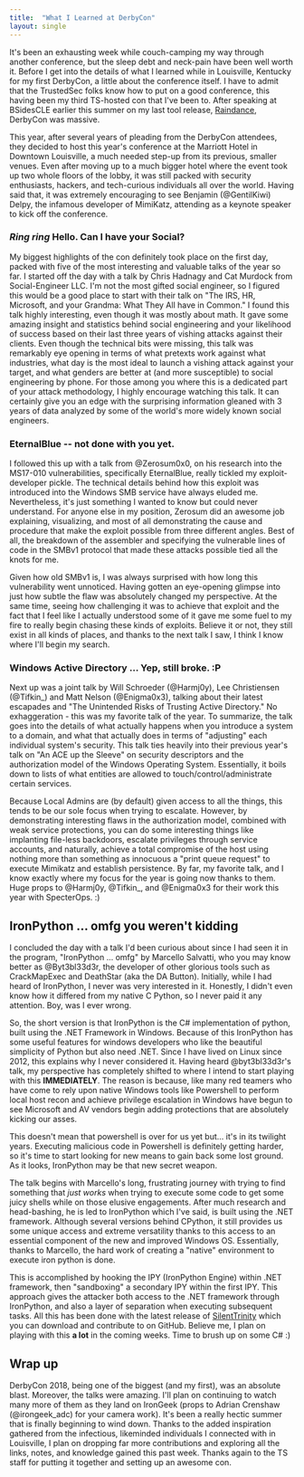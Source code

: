 ```yaml
---
title:  "What I Learned at DerbyCon"
layout: single
---
```


It's been an exhausting week while couch-camping my way through another conference, but the sleep debt and neck-pain have been well worth it. Before I get into the details of what I learned while in Louisville, Kentucky for my first DerbyCon, a little about the conference itself. I have to admit that the TrustedSec folks know how to put on a good conference, this having been my third TS-hosted con that I've been to. After speaking at BSidesCLE earlier this summer on my last tool release, [Raindance](https://github.com/true-demon/raindance), DerbyCon was massive.  

This year, after several years of pleading from the DerbyCon attendees, they decided to host this year's conference at the Marriott Hotel in Downtown Louisville, a much needed step-up from its previous, smaller venues. Even after moving up to a much bigger hotel where the event took up two whole floors of the lobby, it was still packed with security enthusiasts, hackers, and tech-curious individuals all over the world. Having said that, it was extremely encouraging to see Benjamin (@GentilKiwi) Delpy, the infamous developer of MimiKatz, attending as a keynote speaker to kick off the conference.  

### *Ring ring* Hello. Can I have your Social?

My biggest highlights of the con definitely took place on the first day, packed with five of the most interesting and valuable talks of the year so far. I started off the day with a talk by Chris Hadnagy and Cat Murdock from Social-Engineer LLC. I'm not the most gifted social engineer, so I figured this would be a good place to start with their talk on "The IRS, HR, Microsoft, and your Grandma: What They All have in Common." I found this talk highly interesting, even though it was mostly about math. It gave some amazing insight and statistics behind social engineering and your likelihood of success based on their last three years of vishing attacks against their clients. Even though the technical bits were missing, this talk was remarkably eye opening in terms of what pretexts work against what industries, what day is the most ideal to launch a vishing attack against your target, and what genders are better at (and more susceptible) to social engineering by phone. For those among you where this is a dedicated part of your attack methodology, I highly encourage watching this talk. It can certainly give you an edge with the surprising information gleaned with 3 years of data analyzed by some of the world's more widely known social engineers.  

### EternalBlue -- not done with you yet.

I followed this up with a talk from @Zerosum0x0, on his research into the MS17-010 vulnerabilities, specifically EternalBlue, really tickled my exploit-developer pickle. The technical details behind how this exploit was introduced into the Windows SMB service have always eluded me. Nevertheless, it's just something I wanted to know but could never understand. For anyone else in my position, Zerosum did an awesome job explaining, visualizing, and most of all demonstrating the cause and procedure that make the exploit possible from three different angles. Best of all, the breakdown of the assembler and specifying the vulnerable lines of code in the SMBv1 protocol that made these attacks possible tied all the knots for me.  

Given how old SMBv1 is, I was always surprised with how long this vulnerability went unnoticed. Having gotten an eye-opening glimpse into just how subtle the flaw was absolutely changed my perspective. At the same time, seeing how challenging it was to achieve that exploit and the fact that I feel like I actually understood some of it gave me some fuel to my fire to really begin chasing these kinds of exploits. Believe it or not, they still exist in all kinds of places, and thanks to the next talk I saw, I think I know where I'll begin my search.  

### Windows Active Directory ... Yep, still broke. :P

Next up was a joint talk by Will Schroeder (@Harmj0y), Lee Christiensen (@Tifkin_) and Matt Nelson (@Enigma0x3), talking about their latest escapades and "The Unintended Risks of Trusting Active Directory." No exhaggeration - this was my favorite talk of the year. To summarize, the talk goes into the details of what actually happens when you introduce a system to a domain, and what that actually does in terms of "adjusting" each individual system's security. This talk ties heavily into their previous year's talk on "An ACE up the Sleeve" on security descriptors and the authorization model of the Windows Operating System. Essentially, it boils down to lists of what entities are allowed to touch/control/administrate certain services.  

Because Local Admins are (by default) given access to all the things, this tends to be our sole focus when trying to escalate. However, by demonstrating interesting flaws in the authorization model, combined with weak service protections, you can do some interesting things like implanting file-less backdoors, escalate privileges through service accounts, and naturally, achieve a total compromise of the host using nothing more than something as innocuous a "print queue request" to execute Mimikatz and establish persistence. By far, my favorite talk, and I know exactly where my focus for the year is going now thanks to them. Huge props to @Harmj0y, @Tifkin_, and @Enigma0x3 for their work this year with SpecterOps. :)  

## IronPython ... omfg you weren't kidding

I concluded the day with a talk I'd been curious about since I had seen it in the program, "IronPython ... omfg" by Marcello Salvatti, who you may know better as @Byt3bl33d3r, the developer of other glorious
tools such as CrackMapExec and DeathStar (aka the DA Button). Initially, while I had heard of IronPython, I never was very interested in it. Honestly, I didn't even know how it differed from my native C Python, so I never paid it any attention. Boy, was I ever wrong.  

So, the short version is that IronPython is the C# implementation of python, built using the .NET Framework in Windows. Because of this IronPython has some useful features for windows developers who like the beautiful simplicity of Python but also need .NET. Since I have lived on Linux since 2012, this explains why I never considered it. Having heard @byt3bl33d3r's talk, my perspective has completely shifted to where I intend to start playing with this **IMMEDIATELY**. The reason is because, like many red teamers who have come to rely upon native Windows tools like Powershell to perform local host recon and achieve privilege escalation in Windows have begun to see Microsoft and AV vendors begin adding protections that are absolutely kicking our asses.  

This doesn't mean that powershell is over for us yet but... it's in its twilight years. Executing malicious code in Powershell is definitely getting harder, so it's time to start looking for new means to
gain back some lost ground. As it looks, IronPython may be that new secret weapon.

The talk begins with Marcello's long, frustrating journey with trying to find something that *just works* when trying to execute some code to get some juicy shells while on those elusive engagements. After
much research and head-bashing, he is led to IronPython which I've said, is built using the .NET framework. Although several versions behind CPython, it still provides us some unique access and extreme versatility thanks to this access to an essential component of the new and improved Windows OS. Essentially, thanks to Marcello, the hard work of creating a "native" environment to execute iron python is done.

This is accomplished by hooking the IPY (IronPython Engine) within .NET framework, then "sandboxing" a secondary IPY within the first IPY. This approach gives the attacker both access to the .NET framework through IronPython, and also a layer of separation when executing subsequent tasks. All this has been done with the latest release of [SilentTrinity](https://github.com/byt3bl33d3r/SilentTrinity) which you can download and contribute to on GitHub. Believe me, I plan on playing with this **a lot** in the coming weeks. Time to brush up on some C# :)

## Wrap up

DerbyCon 2018, being one of the biggest (and my first), was an absolute blast. Moreover, the talks were amazing. I'll plan on continuing to watch many more of them as they land on IronGeek (props to
Adrian Crenshaw (@irongeek_adc) for your camera work). It's been a really hectic summer that is finally beginning to wind down. Thanks to the added inspiration gathered from the infectious, likeminded individuals I connected with in Louisville, I plan on dropping far more contributions and exploring all the links, notes, and knowledge gained this past week. Thanks again to the TS staff for putting it together and setting up an awesome con.
